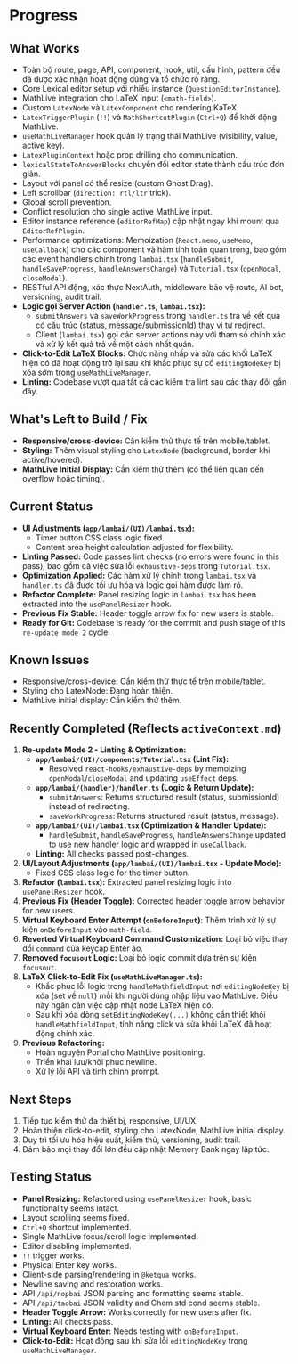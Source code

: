 # Progress

## What Works

- Toàn bộ route, page, API, component, hook, util, cấu hình, pattern đều đã được xác nhận hoạt động đúng và tổ chức rõ ràng.
- Core Lexical editor setup với nhiều instance (`QuestionEditorInstance`).
- MathLive integration cho LaTeX input (`<math-field>`).
- Custom `LatexNode` và `LatexComponent` cho rendering KaTeX.
- `LatexTriggerPlugin` (`!!`) và `MathShortcutPlugin` (`Ctrl+Q`) để khởi động MathLive.
- `useMathLiveManager` hook quản lý trạng thái MathLive (visibility, value, active key).
- `LatexPluginContext` hoặc prop drilling cho communication.
- `lexicalStateToAnswerBlocks` chuyển đổi editor state thành cấu trúc đơn giản.
- Layout với panel có thể resize (custom Ghost Drag).
- Left scrollbar (`direction: rtl/ltr` trick).
- Global scroll prevention.
- Conflict resolution cho single active MathLive input.
- Editor instance reference (`editorRefMap`) cập nhật ngay khi mount qua `EditorRefPlugin`.
- Performance optimizations: Memoization (`React.memo`, `useMemo`, `useCallback`) cho các component và hàm tính toán quan trọng, bao gồm các event handlers chính trong `lambai.tsx` (`handleSubmit`, `handleSaveProgress`, `handleAnswersChange`) và `Tutorial.tsx` (`openModal`, `closeModal`).
- RESTful API động, xác thực NextAuth, middleware bảo vệ route, AI bot, versioning, audit trail.
- **Logic gọi Server Action (`handler.ts`, `lambai.tsx`):**
  - `submitAnswers` và `saveWorkProgress` trong `handler.ts` trả về kết quả có cấu trúc (status, message/submissionId) thay vì tự redirect.
  - Client (`lambai.tsx`) gọi các server actions này với tham số chính xác và xử lý kết quả trả về một cách nhất quán.
- **Click-to-Edit LaTeX Blocks:** Chức năng nhấp và sửa các khối LaTeX hiện có đã hoạt động trở lại sau khi khắc phục sự cố `editingNodeKey` bị xóa sớm trong `useMathLiveManager`.
- **Linting:** Codebase vượt qua tất cả các kiểm tra lint sau các thay đổi gần đây.

## What's Left to Build / Fix

- **Responsive/cross-device:** Cần kiểm thử thực tế trên mobile/tablet.
- **Styling:** Thêm visual styling cho `LatexNode` (background, border khi active/hovered).
- **MathLive Initial Display:** Cần kiểm thử thêm (có thể liên quan đến overflow hoặc timing).

## Current Status

- **UI Adjustments (`app/lambai/(UI)/lambai.tsx`):**
  - Timer button CSS class logic fixed.
  - Content area height calculation adjusted for flexibility.
- **Linting Passed:** Code passes lint checks (no errors were found in this pass), bao gồm cả việc sửa lỗi `exhaustive-deps` trong `Tutorial.tsx`.
- **Optimization Applied:** Các hàm xử lý chính trong `lambai.tsx` và `handler.ts` đã được tối ưu hóa và logic gọi hàm được làm rõ.
- **Refactor Complete:** Panel resizing logic in `lambai.tsx` has been extracted into the `usePanelResizer` hook.
- **Previous Fix Stable:** Header toggle arrow fix for new users is stable.
- **Ready for Git:** Codebase is ready for the commit and push stage of this `re-update mode 2` cycle.

## Known Issues

- Responsive/cross-device: Cần kiểm thử thực tế trên mobile/tablet.
- Styling cho LatexNode: Đang hoàn thiện.
- MathLive initial display: Cần kiểm thử thêm.

## Recently Completed (Reflects `activeContext.md`)

1.  **Re-update Mode 2 - Linting & Optimization:**
    - **`app/lambai/(UI)/components/Tutorial.tsx` (Lint Fix):**
      - Resolved `react-hooks/exhaustive-deps` by memoizing `openModal`/`closeModal` and updating `useEffect` deps.
    - **`app/lambai/(handler)/handler.ts` (Logic & Return Update):**
      - `submitAnswers`: Returns structured result (status, submissionId) instead of redirecting.
      - `saveWorkProgress`: Returns structured result (status, message).
    - **`app/lambai/(UI)/lambai.tsx` (Optimization & Handler Update):**
      - `handleSubmit`, `handleSaveProgress`, `handleAnswersChange` updated to use new handler logic and wrapped in `useCallback`.
    - **Linting:** All checks passed post-changes.
2.  **UI/Layout Adjustments (`app/lambai/(UI)/lambai.tsx` - Update Mode):**
    - Fixed CSS class logic for the timer button.
3.  **Refactor (`lambai.tsx`):** Extracted panel resizing logic into `usePanelResizer` hook.
4.  **Previous Fix (Header Toggle):** Corrected header toggle arrow behavior for new users.
5.  **Virtual Keyboard Enter Attempt (`onBeforeInput`)**: Thêm trình xử lý sự kiện `onBeforeInput` vào `math-field`.
6.  **Reverted Virtual Keyboard Command Customization:** Loại bỏ việc thay đổi `command` của keycap Enter ảo.
7.  **Removed `focusout` Logic:** Loại bỏ logic commit dựa trên sự kiện `focusout`.
8.  **LaTeX Click-to-Edit Fix (`useMathLiveManager.ts`):**
    - Khắc phục lỗi logic trong `handleMathfieldInput` nơi `editingNodeKey` bị xóa (set về `null`) mỗi khi người dùng nhập liệu vào MathLive. Điều này ngăn cản việc cập nhật node LaTeX hiện có.
    - Sau khi xóa dòng `setEditingNodeKey(...)` không cần thiết khỏi `handleMathfieldInput`, tính năng click và sửa khối LaTeX đã hoạt động chính xác.
9.  **Previous Refactoring:**
    - Hoàn nguyên Portal cho MathLive positioning.
    - Triển khai lưu/khôi phục newline.
    - Xử lý lỗi API và tinh chỉnh prompt.

## Next Steps

1. Tiếp tục kiểm thử đa thiết bị, responsive, UI/UX.
2. Hoàn thiện click-to-edit, styling cho LatexNode, MathLive initial display.
3. Duy trì tối ưu hóa hiệu suất, kiểm thử, versioning, audit trail.
4. Đảm bảo mọi thay đổi lớn đều cập nhật Memory Bank ngay lập tức.

## Testing Status

- **Panel Resizing:** Refactored using `usePanelResizer` hook, basic functionality seems intact.
- Layout scrolling seems fixed.
- `Ctrl+Q` shortcut implemented.
- Single MathLive focus/scroll logic implemented.
- Editor disabling implemented.
- `!!` trigger works.
- Physical Enter key works.
- Client-side parsing/rendering in `@ketqua` works.
- Newline saving and restoration works.
- API `/api/nopbai` JSON parsing and formatting seems stable.
- API `/api/taobai` JSON validity and Chem std cond seems stable.
- **Header Toggle Arrow:** Works correctly for new users after fix.
- **Linting:** All checks pass.
- **Virtual Keyboard Enter:** Needs testing with `onBeforeInput`.
- **Click-to-Edit:** Hoạt động sau khi sửa lỗi `editingNodeKey` trong `useMathLiveManager`.
